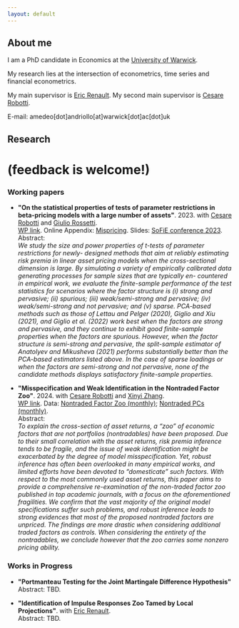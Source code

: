 ```yaml
---
layout: default
---
```


## About me

I am a PhD candidate in Economics at the [University of Warwick](https://warwick.ac.uk/fac/soc/economics/).

My research lies at the intersection of econometrics, time series and financial econometrics.

My main supervisor is [Eric Renault](https://warwick.ac.uk/fac/soc/economics/staff/emrrenault/#). My second main supervisor is [Cesare Robotti](https://www.cesarerobotti.com).

E-mail: amedeo[dot]andriollo[at]warwick[dot]ac[dot]uk

## Research

# **(feedback is welcome!)**

### Working papers

- **"On the statistical properties of tests of parameter restrictions in beta-pricing models with a large number of assets"**. 2023. with [Cesare Robotti](https://www.cesarerobotti.com) and [Giulio Rossetti](https://giuliorossetti94.github.io). \
[WP link](https://www.dropbox.com/s/e84bnxvhqwgubom/Rossetti_Andriollo_Robotti-2.pdf?dl=0).
 Online Appendix: [Mispricing](https://www.dropbox.com/s/6uhz62iu0fahm11/output_misspricing.pdf?dl=0). Slides: [SoFiE conference 2023](https://www.dropbox.com/s/as0rnxq13xefbkq/sofie.pdf?dl=0).\
Abstract: \
*We study the size and power properties of t-tests of parameter restrictions for newly- designed methods that aim at reliably estimating risk premia in linear asset pricing models when the cross-sectional dimension is large. By simulating a variety of empirically calibrated data generating processes for sample sizes that are typically en- countered in empirical work, we evaluate the finite-sample performance of the test statistics for scenarios where the factor structure is (i) strong and pervasive; (ii) spurious; (iii) weak/semi-strong and pervasive; (iv) weak/semi-strong and not pervasive; and (v) sparse. PCA-based methods such as those of Lettau and Pelger (2020), Giglio and Xiu (2021), and Giglio et al. (2022) work best when the factors are strong and pervasive, and they continue to exhibit good finite-sample properties when the factors are spurious. However, when the factor structure is semi-strong and pervasive, the split-sample estimator of Anatolyev and Mikusheva (2021) performs substantially better than the PCA-based estimators listed above. In the case of sparse loadings or when the factors are semi-strong and not pervasive, none of the candidate methods displays satisfactory finite-sample properties.*

- **"Misspecification and Weak Identification in the Nontraded Factor Zoo"**. 2024. with [Cesare Robotti](https://www.cesarerobotti.com) and [Xinyi Zhang](https://warwick.ac.uk/fac/soc/wbs/subjects/finance/faculty1/phd_students/xinyi-zhang/). \
[WP link](https://www.dropbox.com/scl/fi/wizg67y0d2grzwjyzv4j5/ARZ.pdf?rlkey=bgm5qc1i5me2yytk2z6mufn2b&dl=0).
 Data: [Nontraded Factor Zoo (monthly)](https://www.dropbox.com/scl/fi/r232uhq32qsfadvj61xut/all_nontraded.xlsx?rlkey=hi2y880eehtozz6d1ugnewcx0&dl=0); [Nontraded PCs (monthly)](https://www.dropbox.com/scl/fi/m79gjt08dcryfdxjzr6ke/data1eqGX.xls?rlkey=ylu43t0tva62lf4t7r4vidfh7&dl=0). \
Abstract: \
*To explain the cross-section of asset returns, a “zoo” of economic factors that are not portfolios (nontradables) have been proposed. Due to their small correlation with the asset returns, risk premia inference tends to be fragile, and the issue of weak identification might be exacerbated by the degree of model misspecification. Yet, robust inference has often been overlooked in many empirical works, and limited efforts have been devoted to “domesticate” such factors. With respect to the most commonly used asset returns, this paper aims to provide a comprehensive re-examination of the non-traded factor zoo published in top academic journals, with a focus on the aforementioned fragilities. We confirm that the vast majority of the original model specifications suffer such problems, and robust inference leads to strong evidences that most of the proposed nontraded factors are unpriced. The findings are more drastic when considering additional traded factors as controls. When considering the entirety of the nontradables, we conclude however that the zoo carries some nonzero pricing ability.*

### Works in Progress

- **"Portmanteau Testing for the Joint Martingale Difference Hypothesis"** \
  Abstract: TBD.

- **"Identification of Impulse Responses Zoo Tamed by Local Projections"**. with [Eric Renault](https://warwick.ac.uk/fac/soc/economics/staff/emrrenault/#).\
  Abstract: TBD.

